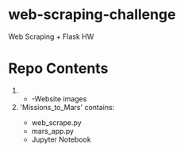 # web-scraping-challenge
Web Scraping + Flask HW

<h1>Repo Contents</h1>
<ol>
    <li 'Images/Mars Facts_files' contains:</li>
        <ul>
            <li> -Website images</li>
        </ul>
    <li> 'Missions_to_Mars' contains:</li>
    <ul>
        <li>web_scrape.py</li>
        <li>mars_app.py </li>
        <li>Jupyter Notebook</li>
    </ul>
</ol>

